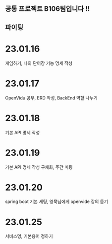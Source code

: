 ## 공통 프로젝트 B106팀입니다 !!

## 파이팅   
   
# 23.01.16   
게임하기, 나의 단어장 기능 명세 작성   
   
# 23.01.17
OpenVidu 공부, ERD 작성, BackEnd 역할 나누기   

# 23.01.18
기본 API 명세 작성   
   
# 23.01.19
기본 API 명세 작성 구체화, 주간 미팅   

# 23.01.20
spring boot 기본 세팅, 영묵님에게 openvide 강의 듣기

# 23.01.25
서비스명, 기본용어 정하기